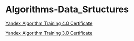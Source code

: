 # Algorithms-Data_Srtuctures
[Yandex Algorithm Training 4.0 Certificate ](YAT_4.pdf)

[Yandex Algorithm Training 3.0 Certificate ](YAT_3.pdf)

